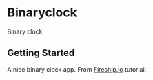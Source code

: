# Binaryclock

Binary clock

## Getting Started

A nice binary clock app. From [Fireship.io](https://fireship.io) tutorial.
